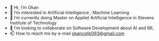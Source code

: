 - 👋 Hi, I’m Okan
- 👀 I’m interested in Artificial Intelligence , Machine Learning
- 🌱 I’m currently doing Master on Appliet Artificial Intelligence in Stevens Institute of Technology
- 💞️ I’m looking to collaborate on Software Development about AI and ML 
- 📫 How to reach me by e-mail okancelik093@gmail.com

<!---
okisna93/okisna93 is a ✨ special ✨ repository because its `README.md` (this file) appears on your GitHub profile.
You can click the Preview link to take a look at your changes.
--->

